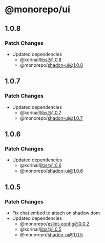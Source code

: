 # @monorepo/ui

## 1.0.8

### Patch Changes

- Updated dependencies
  - @korinai/libs@1.0.8
  - @monorepo/shadcn-ui@1.0.8

## 1.0.7

### Patch Changes

- Updated dependencies
  - @korinai/libs@1.0.7
  - @monorepo/shadcn-ui@1.0.7

## 1.0.6

### Patch Changes

- Updated dependencies
  - @korinai/libs@1.0.6
  - @monorepo/shadcn-ui@1.0.6

## 1.0.5

### Patch Changes

- Fix chat embed to attach on shadow dom
- Updated dependencies
  - @monorepo/eslint-config@0.0.2
  - @korinai/libs@1.0.5
  - @monorepo/shadcn-ui@1.0.5
